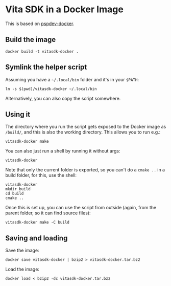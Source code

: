 Vita SDK in a Docker Image
==========================

This is based on [pspdev-docker](https://github.com/pspdev/pspdev-docker).

Build the image
---------------

    docker build -t vitasdk-docker .

Symlink the helper script
-------------------------

Assuming you have a `~/.local/bin` folder and it's in your `$PATH`:

    ln -s $(pwd)/vitasdk-docker ~/.local/bin

Alternatively, you can also copy the script somewhere.

Using it
--------

The directory where you run the script gets exposed to the
Docker image as `/build/`, and this is also the working
directory. This allows you to run e.g.:

    vitasdk-docker make

You can also just run a shell by running it without args:

    vitasdk-docker

Note that only the current folder is exported, so you can't
do a `cmake ..` in a build folder, for this, use the shell:

    vitasdk-docker
    mkdir build
    cd build
    cmake ..

Once this is set up, you can use the script from outside
(again, from the parent folder, so it can find source files):

    vitasdk-docker make -C build

Saving and loading
------------------

Save the image:

    docker save vitasdk-docker | bzip2 > vitasdk-docker.tar.bz2

Load the image:

    docker load < bzip2 -dc vitasdk-docker.tar.bz2
